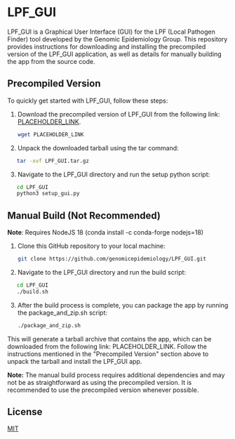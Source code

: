 # LPF_GUI

LPF_GUI is a Graphical User Interface (GUI) for the LPF (Local Pathogen Finder) tool developed by the Genomic Epidemiology Group. This repository provides instructions for downloading and installing the precompiled version of the LPF_GUI application, as well as details for manually building the app from the source code.

## Precompiled Version

To quickly get started with LPF_GUI, follow these steps:

1. Download the precompiled version of LPF_GUI from the following link: [PLACEHOLDER_LINK](PLACEHOLDER_LINK).
   ```bash
   wget PLACEHOLDER_LINK
    ```

2. Unpack the downloaded tarball using the tar command:
```bash
   tar -xvf LPF_GUI.tar.gz
   ```
3. Navigate to the LPF_GUI directory and run the setup python script:
```bash
   cd LPF_GUI
   python3 setup_gui.py
   ```

## Manual Build (Not Recommended)

**Note**: Requires NodeJS 18 (conda install -c conda-forge nodejs=18)

1. Clone this GitHub repository to your local machine:
   ```bash
   git clone https://github.com/genomicepidemiology/LPF_GUI.git
    ```
2. Navigate to the LPF_GUI directory and run the build script:
```bash
   cd LPF_GUI
   ./build.sh
   ```
3. After the build process is complete, you can package the app by running the package_and_zip.sh script:
   ```bash
   ./package_and_zip.sh
   ```

This will generate a tarball archive that contains the app, which can be downloaded from the following link: PLACEHOLDER_LINK. Follow the instructions mentioned in the "Precompiled Version" section above to unpack the tarball and install the LPF_GUI app.

**Note:** The manual build process requires additional dependencies and may not be as straightforward as using the precompiled version. It is recommended to use the precompiled version whenever possible.

## License
[MIT](https://choosealicense.com/licenses/mit/)


